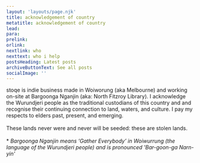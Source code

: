 ```yaml
---
layout: 'layouts/page.njk'
title: acknowledgement of country
metatitle: acknowledgement of country
lead: 
para: 
prelink: 
orlink: 
nextlink: who
nexttext: who i help
postsHeading: Latest posts
archiveButtonText: See all posts
socialImage: ''
---
```

stoqe is indie business made in Woiworung (aka Melbourne) and working on-site at Bargoonga Nganjin (aka: North Fitzroy Library). I acknowledge the Wurundjeri people as the traditional custodians of this country and and recognise their continuing connection to land, waters, and culture. I pay my respects to elders past, present, and emerging. 
<br><br>
These lands never were and never will be seeded: these are stolen lands. 
<br><br>
*
*Bargoonga Nganjin means ‘Gather Everybody’ in Woiwurrung (the language of the Wurundjeri people) and is pronounced 'Bar-goon-ga Narn-yin'*